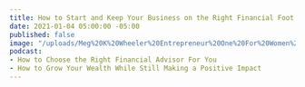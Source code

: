 ```yaml
---
title: How to Start and Keep Your Business on the Right Financial Foot
date: 2021-01-04 05:00:00 -05:00
published: false
image: "/uploads/Meg%20K%20Wheeler%20Entrepreneur%20One%20For%20Women%20Business%20Money%20Consultant%202.jpg"
podcast:
- How to Choose the Right Financial Advisor For You
- How to Grow Your Wealth While Still Making a Positive Impact
---
```


